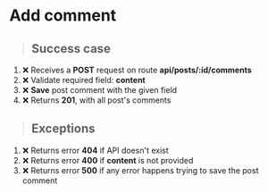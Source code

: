 # Add comment

> ## Success case

1. ❌ Receives a **POST** request on route **api/posts/:id/comments**
2. ❌ Validate required field: **content**
3. ❌ **Save** post comment with the given field
4. ❌ Returns **201**, with all post's comments

> ## Exceptions

1. ❌ Returns error **404** if API doesn't exist
2. ❌ Returns error **400** if **content** is not provided
3. ❌ Returns error **500** if any error happens trying to save the post comment